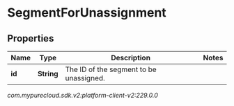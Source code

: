 # SegmentForUnassignment


## Properties

| Name | Type | Description | Notes |
| ------------ | ------------- | ------------- | ------------- |
| **id** | **String** | The ID of the segment to be unassigned. |  |




_com.mypurecloud.sdk.v2:platform-client-v2:229.0.0_
